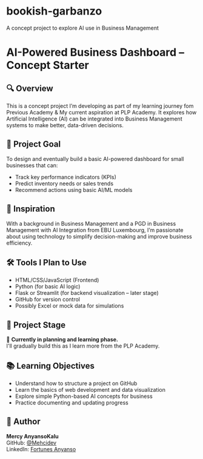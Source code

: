 # bookish-garbanzo
A concept project to explore AI use in Business Management 
# AI-Powered Business Dashboard – Concept Starter

## 🔍 Overview
This is a concept project I’m developing as part of my learning journey fom Previous Academy & My current aspiration  at PLP Academy. It explores how Artificial Intelligence (AI) can be integrated into Business Management systems to make better, data-driven decisions.

## 🎯 Project Goal
To design and eventually build a basic AI-powered dashboard for small businesses that can:
- Track key performance indicators (KPIs)
- Predict inventory needs or sales trends
- Recommend actions using basic AI/ML models

## 🧠 Inspiration
With a background in Business Management and a PGD in Business Management with AI Integration from EBU Luxembourg, I’m passionate about using technology to simplify decision-making and improve business efficiency.

## 🛠️ Tools I Plan to Use
- HTML/CSS/JavaScript (Frontend)
- Python (for basic AI logic)
- Flask or Streamlit (for backend visualization – later stage)
- GitHub for version control
- Possibly Excel or mock data for simulations

## 📅 Project Stage
📌 **Currently in planning and learning phase.**  
I'll gradually build this as I learn more from the PLP Academy.

## 📚 Learning Objectives
- Understand how to structure a project on GitHub
- Learn the basics of web development and data visualization
- Explore simple Python-based AI concepts for business
- Practice documenting and updating progress

## 👤 Author
**Mercy AnyansoKalu**  
GitHub: [@Mehcidev](https://github.com/Mehcidev)  
LinkedIn: [Fortunes Anyanso](https://www.linkedin.com/in/fortunes-anyanso-680801118)
